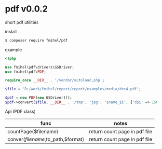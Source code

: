 # pdf v0.0.2

short pdf utilities

install
```bash
$ composer require fmihel/pdf
```

example
```php
<?php

use fmihel\pdf\drivers\GSDriver;
use fmihel\pdf\PDF;

require_once __DIR__ . '/vendor/autoload.php';

$file = 'D:/work/fmihel/report/report/examples/media/doc4.pdf';

$pdf = new PDF(new GSDriver());
$pdf->convert($file, __DIR__ . '/tmp', 'jpg', '$name_$i', ['dpi' => 150]);

```

Api (PDF class)

|func|notes|
|---|---|
|countPage($filename)|return count page in pdf file|
|conver($filename,$to_path,$format)|return count page in pdf file|



